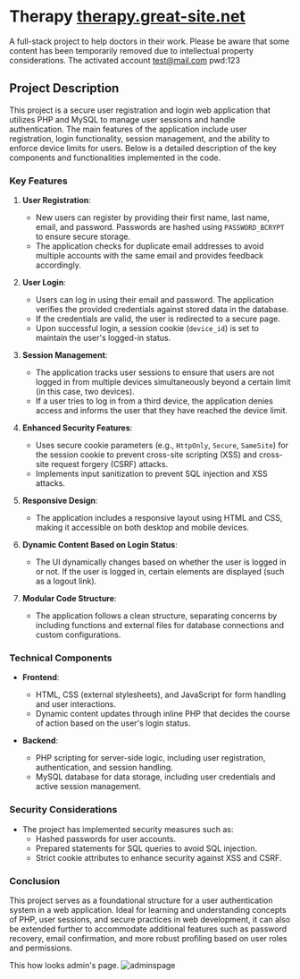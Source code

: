 # Therapy [therapy.great-site.net](https://therapy.great-site.net/)
A full-stack project to help doctors in their work. Please be aware that some content has been temporarily removed due to intellectual property considerations.
The activated account 
test@mail.com pwd:123

## Project Description

This project is a secure user registration and login web application that utilizes PHP and MySQL to manage user sessions and handle authentication. The main features of the application include user registration, login functionality, session management, and the ability to enforce device limits for users. Below is a detailed description of the key components and functionalities implemented in the code.

### Key Features

1. **User Registration**:
   - New users can register by providing their first name, last name, email, and password. Passwords are hashed using `PASSWORD_BCRYPT` to ensure secure storage.
   - The application checks for duplicate email addresses to avoid multiple accounts with the same email and provides feedback accordingly.

2. **User Login**:
   - Users can log in using their email and password. The application verifies the provided credentials against stored data in the database.
   - If the credentials are valid, the user is redirected to a secure page.
   - Upon successful login, a session cookie (`device_id`) is set to maintain the user's logged-in status.

3. **Session Management**:
   - The application tracks user sessions to ensure that users are not logged in from multiple devices simultaneously beyond a certain limit (in this case, two devices).
   - If a user tries to log in from a third device, the application denies access and informs the user that they have reached the device limit.

4. **Enhanced Security Features**:
   - Uses secure cookie parameters (e.g., `HttpOnly`, `Secure`, `SameSite`) for the session cookie to prevent cross-site scripting (XSS) and cross-site request forgery (CSRF) attacks.
   - Implements input sanitization to prevent SQL injection and XSS attacks.

5. **Responsive Design**:
   - The application includes a responsive layout using HTML and CSS, making it accessible on both desktop and mobile devices.

6. **Dynamic Content Based on Login Status**:
   - The UI dynamically changes based on whether the user is logged in or not. If the user is logged in, certain elements are displayed (such as a logout link).

7. **Modular Code Structure**:
   - The application follows a clean structure, separating concerns by including functions and external files for database connections and custom configurations.

### Technical Components

- **Frontend**:
  - HTML, CSS (external stylesheets), and JavaScript for form handling and user interactions.
  - Dynamic content updates through inline PHP that decides the course of action based on the user's login status.

- **Backend**:
  - PHP scripting for server-side logic, including user registration, authentication, and session handling.
  - MySQL database for data storage, including user credentials and active session management.

### Security Considerations

- The project has implemented security measures such as:
  - Hashed passwords for user accounts.
  - Prepared statements for SQL queries to avoid SQL injection.
  - Strict cookie attributes to enhance security against XSS and CSRF.
### Conclusion

This project serves as a foundational structure for a user authentication system in a web application. Ideal for learning and understanding concepts of PHP, user sessions, and secure practices in web development, it can also be extended further to accommodate additional features such as password recovery, email confirmation, and more robust profiling based on user roles and permissions.

This how looks admin's page.
![adminspage](https://github.com/user-attachments/assets/26840f3b-27fa-4616-b55e-8cc5219cdce9)


